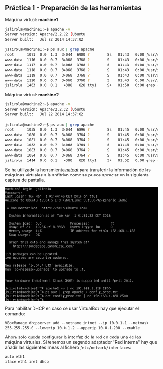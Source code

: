 ## Práctica 1 - Preparación de las herramientas

Máquina virtual: **machine1**

```bash
jslirola@machine1:~$ apache -v
Server version: Apache/2.2.22 (Ubuntu
Server built:   Jul 22 2014 14:37:02

jslirola@machine1:~$ ps aux | grep apache
root      1071  0.0  1.3  34044  6900 ?        Ss   01:43   0:00 /usr/sbin/apache2 -k start
www-data  1116  0.0  0.7  34068  3768 ?        S    01:43   0:00 /usr/sbin/apache2 -k start
www-data  1117  0.0  0.7  34068  3768 ?        S    01:43   0:00 /usr/sbin/apache2 -k start
www-data  1118  0.0  0.7  34068  3768 ?        S    01:43   0:00 /usr/sbin/apache2 -k start
www-data  1119  0.0  0.7  34068  3768 ?        S    01:43   0:00 /usr/sbin/apache2 -k start
www-data  1120  0.0  0.7  34068  3768 ?        S    01:43   0:00 /usr/sbin/apache2 -k start
jslirola  1463  0.0  0.1   4388   828 tty1     S+   01:50   0:00 grep --color=auto apache
```

Máquina virtual: **machine2**

```bash
jslirola@machine2:~$ apache -v
Server version: Apache/2.2.22 (Ubuntu
Server built:   Jul 22 2014 14:37:02

jslirola@machine2:~$ ps aux | grep apache
root      1035  0.0  1.3  34044  6896 ?        Ss   01:45   0:00 /usr/sbin/apache2 -k start
www-data  1080  0.0  0.7  34068  3764 ?        S    01:45   0:00 /usr/sbin/apache2 -k start
www-data  1081  0.0  0.7  34068  3764 ?        S    01:45   0:00 /usr/sbin/apache2 -k start
www-data  1082  0.0  0.7  34068  3764 ?        S    01:45   0:00 /usr/sbin/apache2 -k start
www-data  1083  0.0  0.7  34068  3764 ?        S    01:45   0:00 /usr/sbin/apache2 -k start
www-data  1084  0.0  0.7  34068  3764 ?        S    01:45   0:00 /usr/sbin/apache2 -k start
jslirola  1414  0.0  0.1   4388   828 tty1     S+   01:52   0:00 grep --color=auto apache
```

Se ha utilizado la herramienta *[netcat](https://en.wikipedia.org/wiki/Netcat)* para transferir la información de las máquinas virtuales a la anfitrión como se puede apreciar en la siguiente captura de pantalla.

![Screenshot Machine2](machine2.png)

Para habilitar DHCP en caso de usar VirtualBox hay que ejecutar el comando:

```
VBoxManage dhcpserver add --netname intnet --ip 10.0.1.1 --netmask 255.255.255.0 --lowerip 10.0.1.2 --upperip 10.0.1.200 --enable
```

Ahora solo queda configurar la interfaz de la red en cada una de las máquina virtuales. Si tenemos un segundo adaptador "Red Interna" hay que añadir las siguientes líneas al fichero `/etc/network/interfaces`:

```
auto eth1
iface eth1 inet dhcp
```
